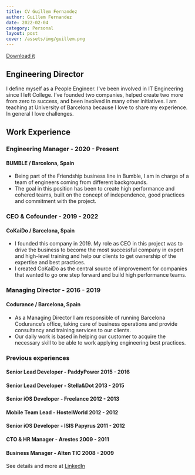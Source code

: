 ```yaml
---
title: CV Guillem Fernandez
author: Guillem Fernandez
date: 2022-02-04
category: Personal
layout: post
cover: /assets/img/guillem.png
---
```


[Download it <i class="fa-solid fa-cloud-arrow-down"></i> ][curriculum]

## Engineering Director

I define myself as a People Engineer. I've been involved in IT Engineering since I left College. I’ve founded two companies, helped create two more from zero to success, and been involved in many other initiatives.
I am teaching at University of Barcelona because I love to share my experience.
In general I love challenges.

## Work Experience

### Engineering Manager - 2020 - Present
#### BUMBLE / Barcelona, Spain 
- Being part of the Friendship business line in Bumble, I am in charge of a team of engineers coming from different backgrounds.
- The goal in this position has been to create high performance and cohered teams, built on the concept of independence, good practices and commitment with the project.

### CEO & Cofounder - 2019 - 2022
#### CoKaiDo / Barcelona, Spain 
- I founded this company in 2019. My role as CEO in this project was to drive the business to become the most successful company in expert and high-level training and help our clients to get ownership of the expertise and best practices.
- I created CoKaiDo as the central source of improvement for companies that wanted to go one step forward and build high performance teams.

### Managing Director - 2016 - 2019
#### Codurance / Barcelona, Spain 
- As a Managing Director I am responsible of running Barcelona Codurance’s office, taking care of business operations and provide consultancy and training services to our clients.
- Our daily work is based in helping our customer to acquire the necessary skill to be able to work applying engineering best practices.

### Previous experiences
#### Senior Lead Developer - PaddyPower 2015 - 2016
#### Senior Lead Developer - Stella&Dot 2013 - 2015
#### Senior iOS Developer - Freelance 2012 - 2013
#### Mobile Team Lead - HostelWorld 2012 - 2012
#### Senior iOS Developer - ISIS Papyrus 2011 - 2012
#### CTO & HR Manager - Arestes 2009 - 2011
#### Business Manager - Alten TIC 2008 - 2009
See details and more at [<i class="fa-brands fa-linkedin fa-lg"></i> LinkedIn][linkedin]

[linkedin]: https://www.linkedin.com/in/gfernandezg/
[curriculum]: assets/GF_CV.pdf
